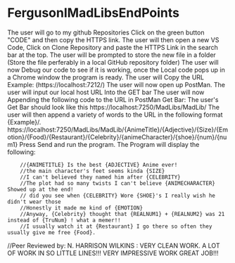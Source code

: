 # FergusonIMadLibsEndPoints
The user will go to my github Repositories Click on the green button "CODE" and then copy the HTTPS link.
The user will then open a new VS Code, Click on Clone Repository and paste the HTTPS Link in the search bar at the top.
The user will be prompted to store the new file in a folder (Store the file perferably in a local GitHub repository folder)
The user will now Debug our code to see if it is working, once the Local code pops up in a Chrome window the program is ready.
The user will Copy the URL Example: (https://localhost:7212/)
The user will now open up PostMan.
The user will input our local host URL Into the GET bar
The user will now Appending the following code to the URL in PostMan Get Bar: 
The user's Get Bar should look like this https://localhost:7250/MadLibs/MadLib/
The user will then append a variety of words to the URL in the following format {Example}/.
https://localhost:7250/MadLibs/MadLib/{AnimeTitle}/{Adjective}/{Size}/{Emotion}/{Food}/{Restaurant}/{Celebrity}/{animeCharacter}/{shoe}/{num}/{num1}
Press Send and run the program. 
The Program will display the following:

        //{ANIMETITLE} Is the best {ADJECTIVE} Anime ever!
        //the main character's feet seems kinda {SIZE}
        //I can't believed they named him after {CELEBRITY}
        //The plot had so many twists I can't believe {ANIMECHARACTER} Showed up at the end!
        // did you see when {CELEBRITY} Wore {SHOE}'s I really wish he didn't wear those
        //Honestly it made me kind of {EMOTION}
        //Anyway, {Celebrity} thought that {REALNUM1} + {REALNUM2} was 21 instead of {TruNum} ! what a memer!!
        //I usually watch it at {Restaurant} I go there so often they usually give me free {Food}.


//Peer Reviewed by: N. HARRISON WILKINS : VERY CLEAN WORK. A LOT OF WORK IN SO LITTLE LINES!!! VERY IMPRESSIVE WORK GREAT JOB!!!
